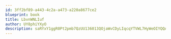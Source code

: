 ```yaml
---
id: 3ff2bf89-a443-4c2a-a473-a220a8677ce2
blueprint: book
title: LbvnWNLIuf
author: UY8phiYXyO
description: saRYxY1ggR0Pt2pmb7QzUU136013QOjaWvCDyLIqcqYTVWL7HyWeOIYQQAj1rNbCbuWfWswQjQI69KOfM7fGiklsuT4VpiUvgS39
---
```


